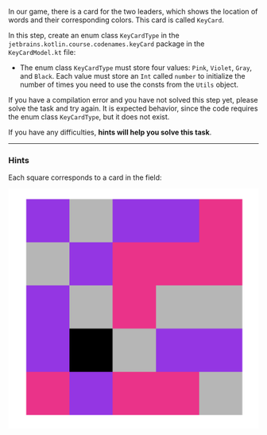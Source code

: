 In our game, there is a card for the two leaders, which shows the location of words and their corresponding colors. 
This card is called `KeyCard`.

In this step, create an enum class `KeyCardType` in the `jetbrains.kotlin.course.codenames.keyCard` package in the `KeyCardModel.kt` file:

- The enum class `KeyCardType` must store four values: `Pink`, `Violet`, `Gray`, and `Black`.
  Each value must store an `Int` called `number` to initialize the number of times you need to use the consts from the `Utils` object.

<div class="hint" title="I press Check and see a compilation error">

  If you have a compilation error and you have not solved this step yet, please solve the task and try again. 
  It is expected behavior, since the code requires the enum class `KeyCardType`, but it does not exist.
</div>

If you have any difficulties, **hints will help you solve this task**.

----

### Hints

<div class="hint" title="What does the KeyCard look like in the game?">

Each square corresponds to a card in the field:

![KeyCard example](../../utils/src/main/resources/images/states/codenames/keycardSmall.png)
</div>
